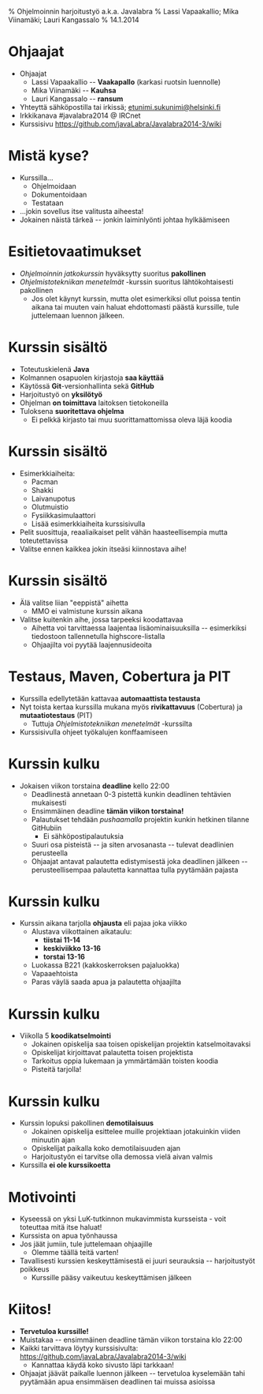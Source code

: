 % Ohjelmoinnin harjoitustyö a.k.a. Javalabra
% Lassi Vapaakallio; Mika Viinamäki; Lauri Kangassalo
% 14.1.2014

# Ohjaajat

- Ohjaajat
    - Lassi Vapaakallio -- **Vaakapallo** (karkasi ruotsin luennolle)
    - Mika Viinamäki -- **Kauhsa**
    - Lauri Kangassalo -- **ransum**
- Yhteyttä sähköpostilla tai irkissä; etunimi.sukunimi@helsinki.fi
- Irkkikanava #javalabra2014 @ IRCnet
- Kurssisivu <https://github.com/javaLabra/Javalabra2014-3/wiki>

# Mistä kyse?

- Kurssilla...
    - Ohjelmoidaan
    - Dokumentoidaan
    - Testataan
- ...jokin sovellus itse valitusta aiheesta!
- Jokainen näistä tärkeä -- jonkin laiminlyönti johtaa hylkäämiseen

# Esitietovaatimukset

- *Ohjelmoinnin jatkokurssin* hyväksytty suoritus **pakollinen**
- *Ohjelmistotekniikan menetelmät* -kurssin suoritus lähtökohtaisesti pakollinen
    - Jos olet käynyt kurssin, mutta olet esimerkiksi ollut poissa tentin aikana tai muuten vain haluat ehdottomasti päästä kurssille, tule juttelemaan luennon jälkeen.

# Kurssin sisältö

- Toteutuskielenä **Java**
- Kolmannen osapuolen kirjastoja **saa käyttää**
- Käytössä **Git**-versionhallinta sekä **GitHub**
- Harjoitustyö on **yksilötyö**
- Ohjelman **on toimittava** laitoksen tietokoneilla
- Tuloksena **suoritettava ohjelma**
    - Ei pelkkä kirjasto tai muu suorittamattomissa oleva läjä koodia

# Kurssin sisältö

- Esimerkkiaiheita:
    - Pacman
    - Shakki
    - Laivanupotus
    - Olutmuistio
    - Fysiikkasimulaattori
    - Lisää esimerkkiaiheita kurssisivulla
- Pelit suosittuja, reaaliaikaiset pelit vähän haasteellisempia mutta toteutettavissa
- Valitse ennen kaikkea jokin itseäsi kiinnostava aihe!

# Kurssin sisältö

- Älä valitse liian "eeppistä" aihetta
    - MMO ei valmistune kurssin aikana
- Valitse kuitenkin aihe, jossa tarpeeksi koodattavaa
    - Aihetta voi tarvittaessa laajentaa lisäominaisuuksilla -- esimerkiksi tiedostoon tallennetulla highscore-listalla
    - Ohjaajilta voi pyytää laajennusideoita

# Testaus, Maven, Cobertura ja PIT

- Kurssilla edellytetään kattavaa **automaattista testausta**
- Nyt toista kertaa kurssilla mukana myös **rivikattavuus** (Cobertura) ja **mutaatiotestaus** (PIT)
    - Tuttuja *Ohjelmistotekniikan menetelmät* -kurssilta
- Kurssisivulla ohjeet työkalujen konffaamiseen

# Kurssin kulku

- Jokaisen viikon torstaina **deadline** kello 22:00
    - Deadlinestä annetaan 0-3 pistettä kunkin deadlinen tehtävien mukaisesti
    - Ensimmäinen deadline **tämän viikon torstaina!**
    - Palautukset tehdään *pushaamalla* projektin kunkin hetkinen tilanne GitHubiin
        - Ei sähköpostipalautuksia
    - Suuri osa pisteistä -- ja siten arvosanasta -- tulevat deadlinien perusteella
    - Ohjaajat antavat palautetta edistymisestä joka deadlinen jälkeen -- perusteellisempaa palautetta kannattaa tulla pyytämään pajasta

# Kurssin kulku

- Kurssin aikana tarjolla **ohjausta** eli pajaa joka viikko
    - Alustava viikottainen aikataulu:
        - **tiistai 11-14**
        - **keskiviikko 13-16**
        - **torstai 13-16**
    - Luokassa B221 (kakkoskerroksen pajaluokka)
    - Vapaaehtoista
    - Paras väylä saada apua ja palautetta ohjaajilta

# Kurssin kulku

- Viikolla 5 **koodikatselmointi**
    - Jokainen opiskelija saa toisen opiskelijan projektin katselmoitavaksi
    - Opiskelijat kirjoittavat palautetta toisen projektista
    - Tarkoitus oppia lukemaan ja ymmärtämään toisten koodia
    - Pisteitä tarjolla!

# Kurssin kulku

- Kurssin lopuksi pakollinen **demotilaisuus**
    - Jokainen opiskelija esittelee muille projektiaan jotakuinkin viiden minuutin ajan
    - Opiskelijat paikalla koko demotilaisuuden ajan
    - Harjoitustyön ei tarvitse olla demossa vielä aivan valmis
- Kurssilla **ei ole kurssikoetta**

# Motivointi

- Kyseessä on yksi LuK-tutkinnon mukavimmista kursseista - voit toteuttaa mitä itse haluat!
- Kurssista on apua työnhaussa
- Jos jäät jumiin, tule juttelemaan ohjaajille
    - Olemme täällä teitä varten!
- Tavallisesti kurssien keskeyttämisestä ei juuri seurauksia -- harjoitustyöt poikkeus
    - Kurssille pääsy vaikeutuu keskeyttämisen jälkeen

# Kiitos!

- **Tervetuloa kurssille!**
- Muistakaa -- ensimmäinen deadline tämän viikon torstaina klo 22:00
- Kaikki tarvittava löytyy kurssisivulta: <https://github.com/javaLabra/Javalabra2014-3/wiki>
    - Kannattaa käydä koko sivusto läpi tarkkaan!
- Ohjaajat jäävät paikalle luennon jälkeen -- tervetuloa kyselemään tahi pyytämään apua ensimmäisen deadlinen tai muissa asioissa